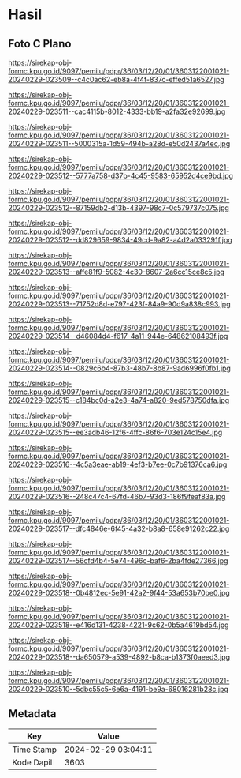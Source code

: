 # Hasil

## Foto C Plano

https://sirekap-obj-formc.kpu.go.id/9097/pemilu/pdpr/36/03/12/20/01/3603122001021-20240229-023509--c4c0ac62-eb8a-4f4f-837c-effed51a6527.jpg

https://sirekap-obj-formc.kpu.go.id/9097/pemilu/pdpr/36/03/12/20/01/3603122001021-20240229-023511--cac4115b-8012-4333-bb19-a2fa32e92699.jpg

https://sirekap-obj-formc.kpu.go.id/9097/pemilu/pdpr/36/03/12/20/01/3603122001021-20240229-023511--5000315a-1d59-494b-a28d-e50d2437a4ec.jpg

https://sirekap-obj-formc.kpu.go.id/9097/pemilu/pdpr/36/03/12/20/01/3603122001021-20240229-023512--5777a758-d37b-4c45-9583-65952d4ce9bd.jpg

https://sirekap-obj-formc.kpu.go.id/9097/pemilu/pdpr/36/03/12/20/01/3603122001021-20240229-023512--87159db2-d13b-4397-98c7-0c579737c075.jpg

https://sirekap-obj-formc.kpu.go.id/9097/pemilu/pdpr/36/03/12/20/01/3603122001021-20240229-023512--dd829659-9834-49cd-9a82-a4d2a033291f.jpg

https://sirekap-obj-formc.kpu.go.id/9097/pemilu/pdpr/36/03/12/20/01/3603122001021-20240229-023513--affe81f9-5082-4c30-8607-2a6cc15ce8c5.jpg

https://sirekap-obj-formc.kpu.go.id/9097/pemilu/pdpr/36/03/12/20/01/3603122001021-20240229-023513--71752d8d-e797-423f-84a9-90d9a838c993.jpg

https://sirekap-obj-formc.kpu.go.id/9097/pemilu/pdpr/36/03/12/20/01/3603122001021-20240229-023514--d46084d4-f617-4a11-944e-64862108493f.jpg

https://sirekap-obj-formc.kpu.go.id/9097/pemilu/pdpr/36/03/12/20/01/3603122001021-20240229-023514--0829c6b4-87b3-48b7-8b87-9ad6996f0fb1.jpg

https://sirekap-obj-formc.kpu.go.id/9097/pemilu/pdpr/36/03/12/20/01/3603122001021-20240229-023515--c184bc0d-a2e3-4a74-a820-9ed578750dfa.jpg

https://sirekap-obj-formc.kpu.go.id/9097/pemilu/pdpr/36/03/12/20/01/3603122001021-20240229-023515--ee3adb46-12f6-4ffc-86f6-703e124c15e4.jpg

https://sirekap-obj-formc.kpu.go.id/9097/pemilu/pdpr/36/03/12/20/01/3603122001021-20240229-023516--4c5a3eae-ab19-4ef3-b7ee-0c7b91376ca6.jpg

https://sirekap-obj-formc.kpu.go.id/9097/pemilu/pdpr/36/03/12/20/01/3603122001021-20240229-023516--248c47c4-67fd-46b7-93d3-186f9feaf83a.jpg

https://sirekap-obj-formc.kpu.go.id/9097/pemilu/pdpr/36/03/12/20/01/3603122001021-20240229-023517--dfc4846e-6f45-4a32-b8a8-658e91262c22.jpg

https://sirekap-obj-formc.kpu.go.id/9097/pemilu/pdpr/36/03/12/20/01/3603122001021-20240229-023517--56cfd4b4-5e74-496c-baf6-2ba4fde27366.jpg

https://sirekap-obj-formc.kpu.go.id/9097/pemilu/pdpr/36/03/12/20/01/3603122001021-20240229-023518--0b4812ec-5e91-42a2-9f44-53a653b70be0.jpg

https://sirekap-obj-formc.kpu.go.id/9097/pemilu/pdpr/36/03/12/20/01/3603122001021-20240229-023518--e416d131-4238-4221-9c62-0b5a4619bd54.jpg

https://sirekap-obj-formc.kpu.go.id/9097/pemilu/pdpr/36/03/12/20/01/3603122001021-20240229-023518--da650579-a539-4892-b8ca-b1373f0aeed3.jpg

https://sirekap-obj-formc.kpu.go.id/9097/pemilu/pdpr/36/03/12/20/01/3603122001021-20240229-023510--5dbc55c5-6e6a-4191-be9a-68016281b28c.jpg


## Metadata

| Key        | Value               |
| ---------- | ------------------- |
| Time Stamp | 2024-02-29 03:04:11 |
| Kode Dapil | 3603                |



